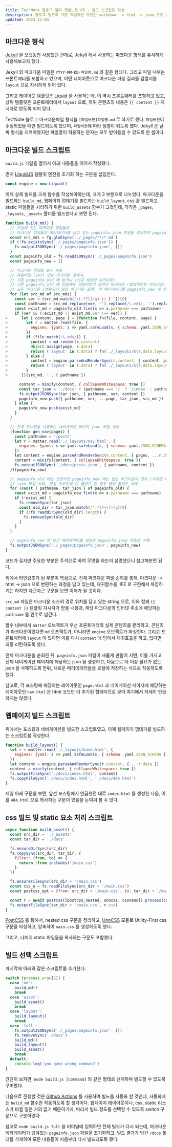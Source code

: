 ```yaml
---
title: Tez'Note 블로그 빌더 개발노트 05 - 빌드 스크립트 작성
description: 블로그 빌드의 가장 핵심적인 부분인 markdown -> html -> json 으로 변환하는 과정 
updated: 2023-12-04
---
```


## 마크다운 형식

[Jekyll](http://jekyllrb-ko.github.io/) 을 오랫동안 사용했던 관계로, Jekyll 에서 사용하는 마크다운 형태를 유사하게 사용해보고자 했다.

Jekyll 의 마크다운 파일은 `YYYY-MM-DD-파일명.md` 와 같은 형태다. 그리고 파일 내부는 프론트매터를 포함하고 있으며, 어떤 레이아웃으로 마크다운 파싱 결과를 감쌀지를 `layout` 으로 지시하게 되어 있다.

그리고 레이아웃 템플릿은 [Liquid](https://shopify.github.io/liquid/) 을 사용하는데, 이 역시 프론트매터를 포함하고 있고, 상위 템플릿은 프론트매터에서 `layout` 으로, 하위 콘텐츠의 내용은 `{{ content }}` 지시자로 받도록 되어 있다.

Tez'Note 블로그 마크다운파일 형식을 `[파일버전]파일명.md` 로 하기로 했다. `파일버전`이 수정되었을 때만 빌드되도록 했으며, `파일버전`에 따라 정렬이 되도록 했다. Jekyll 은 날짜 형식을 지켜야했지만 파일명이 허용하는 문자는 모두 받아들일 수 있도록 한 셈이다.

## 마크다운 빌드 스크립트

`build.js` 파일을 열어서 아래 내용들을 이어서 작성했다.

먼저 [LiquidJS](https://liquidjs.com/) 템플릿 엔진을 초기화 하는 구문을 삽입한다.

```js
const engine = new Liquid()
```

이제 실제 빌드를 크게 함수를 작성해야하는데, 크게 3 부분으로 나누었다. 마크다운을 빌드하는 `build_md`, 웹페이지 껍데기를 빌드하는 `build_layout`, css 를 빌드하고 static 파일들을 처리하기 위한 `build_assets` 함수가 그것인데, 각각은 `_pages`, `_layouts`, `_assets` 폴더를 빌드한다고 보면 된다.

```js
function build_md() {
  // 로컬에 있는 마크다운 파일들과
  // 마크다운 파일들의 메타데이터를 담고 있는 pageinfo.json 파일을 로딩하여 pageinfo_old 에 연결 
  const src_mds = fg.globSync('./_pages/**/*.md')
  if (!fs.existsSync('./_pages/pageinfo.json')) {
    fs.outputJSONSync('./_pages/pageinfo.json', [])
  }
  const pageinfo_old = fs.readJSONSync('./_pages/pageinfo.json')
  const pageinfo_new = []

  // 마크다운 파일을 모두 순회
  // 파일버전 (ver) 있는 마크다운 중에서,
  // 기존 pageinfo_old 에 없거나 (신규 생성된 마크다운),
  // 기존 pageinfo_old 에 있음에도 파일버전이 달라진 마크다운 (업데이트된 마크다운) 만 json 변환
  // 모든 마크다운 (변환되지 않은 마크다운 포함) 의 메터데이터를 pageinfo_new 에 저장
  for (let src_md of src_mds) {
    const ver = (src_md.match(/\[.*?\]/g) || [''])[0]
    const pathname = src_md.replace(ver, '').replace(/\.md$/, '').replace('./_pages/', '/').replace(/^\/index$/, '/')
    const exist_md = pageinfo_old.find(x => x.pathname === pathname)
    if (ver && (!exist_md || exist_md.ver !== ver)) {
>      let { content, page } = (function fn(file, content, page) {
>        let r = matter.read(file, {
>          engines: {yaml: s => yaml.safeLoad(s, { schema: yaml.JSON_SCHEMA })}
>        })
>        if (file.match(/\.md$/)) {
>          content = md.render(r.content)
>          Object.assign(page, r.data)
>          return ('layout' in r.data) ? fn(`./_layouts/${r.data.layout}.html`, content, page) : { content, page }
>        } else {
>          content = engine.parseAndRenderSync(r.content, { content, page, ...r.data })
>          return ('layout' in r.data) ? fn(`./_layouts/${r.data.layout}.html`, content, page) : { content, page }
>        }
>      })(src_md, '', { pathname })

      content = minify(content, { collapseWhitespace: true })
      const tar_json = './docs' + (pathname === '/' ? '/index' : pathname) + '.json'
      fs.outputJSONSync(tar_json, { pathname, ver, content })
      pageinfo_new.push({ pathname, ver, ...page, tar_json, src_md })
    } else {
      pageinfo_new.push(exist_md)
    }
  }

  // 전체 포스팅을 나열하는 네비게이션 페이지 json 파일 생성
  (function gen_nav(pages) {
    const pathname = '/posts'
    let r = matter.read('./_layouts/nav.html', {
      engines: {yaml: s => yaml.safeLoad(s, { schema: yaml.JSON_SCHEMA })}
    })
    let content = engine.parseAndRenderSync(r.content, { pages, ...r.data })
    content = minify(content, { collapseWhitespace: true })
    fs.outputJSONSync('./docs/posts.json', { pathname, content })
  })(pageinfo_new)

  // pageinfo_old 에는 있었지만 pageinfo_new 에는 없는 마크다운의 경우 (삭제된 마크다운)
  // json 파일 삭제, 만일 이로인해 빈 폴더가 된 경우 해당 폴더도 삭제
  for (const { pathname, tar_json } of pageinfo_old) {
    const exist_md = pageinfo_new.find(x => x.pathname === pathname)
    if (!exist_md) {
      fs.removeSync(tar_json)
      const old_dir = tar_json.match(/^.*(?=\/)/g)[0]
      if (!fs.readdirSync(old_dir).length) {
        fs.removeSync(old_dir)
      }
    }
  }

  // pageinfo_new 에 담긴 메타데이터를 새로운 pageinfo.json 파일로 기록
  fs.outputJSONSync('./_pages/pageinfo.json', pageinfo_new)
}
```

코드가 길지만 주요한 부분은 주석으로 하여 무엇을 하는지 설명했으니 참고해보면 된다.

위에서 라인강조가 된 부분이 핵심으로, 전체 마크다운 파일 순회를 통해, 마크다운 -> html -> json 으로 변환하는 과정을 담고 있는데, 재귀함수를 IIFE 로 구현해서 복잡하기는 하지만 차근차근 구문을 보면 이해가 될 것이다.

`src_md` 파일은 마크다운 소스의 경로 위치를 담고 있는 string 으로, 이와 함께 `{{ content }}` 템플릿 지시자가 받을 내용과, 해당 마크다운의 인터넷 주소에 해당하는 `pathname` 을 인수로 넘긴다.

함수 내부에서 `matter` 오브젝트가 우선 프론트매터와 실제 콘텐츠를 분리하고, 콘텐츠가 마크다운이었다면 `md` 오프젝트가, 아니라면 `engine` 오브젝트가 파싱한다. 그리고 프론트매터에 `layout` 이 있다면 이를 다시 `content` 에 담아서 재귀호출을 하고, 없다면 최종 리턴하도록 했다.

전체 마크다운을 순회한 뒤, `pageinfo.json` 파일이 새롭게 만들어 지면, 이를 가지고 전체 네이게이션 페이지에 해당하는 json 을 생성하고, 다음으로 더 이상 필요가 없는 json 을 삭제하도록 한뒤, 새로운 메타데이터들을 로컬에 저장하는 식으로 작동하도록 했다.

참고로, 각 포스팅에 해당하는 레이아웃인 `page.html` 과 네이게이션 페이지에 해당하는 레이아웃인 `nav.html` 은 html 코드만 더 추가된 형태이므로 굳이 여기에서 자세히 언급하지는 않겠다.

## 웹페이지 빌드 스크립트

위에서는 포스팅과 네비게이션을 빌드한 스크립트였고, 이제 웹페이지 껍데기를 빌드하는 스크립트를 작성한다.

```js
function build_layout() {
  let r = matter.read('./_layouts/base.html', {
    engines: {yaml: s => yaml.safeLoad(s, { schema: yaml.JSON_SCHEMA })}
  })
  let content = engine.parseAndRenderSync(r.content, { ...r.data })
  content = minify(content, { collapseWhitespace: true })
  fs.outputFileSync('./docs/index.html', content)
  fs.copyFileSync('./docs/index.html', './docs/404.html')
}
```

제일 아래 구문을 보면, 앞선 포스팅에서 언급했던 대로 `index.html` 를 생성한 다음, 이를 `404.html` 으로 복사하는 구문이 있음을 눈여겨 볼 수 있다.

## css 빌드 및 static 요소 처리 스크립트

```js
async function build_asset() {
  const src_dir = './_assets'
  const tar_dir = './docs'

  fs.ensureDirSync(src_dir)
  fs.copySync(src_dir, tar_dir, {
    filter: (from, to) => {
      return !from.includes('/main.css')
    }
  })

  fs.ensureFileSync(src_dir + '/main.css')
  const css_o = fs.readFileSync(src_dir + '/main.css')
  const postcss_opt = {from: src_dir + '/main.css', to: tar_dir + '/main.css'}

  const r = await postcss([postcss_nested, unocss, cssnano]).process(css_o, postcss_opt)
  fs.outputFileSync(tar_dir + '/main.css', r.css)
}
```

[PostCSS](https://postcss.org/) 를 통해서, nested css 구문을 정리하고, [UnoCSS](https://unocss.dev/) 모듈로 Utility-First css 구문을 파싱하고, 압축하여 `main.css` 를 생성하도록 했다.

그리고, 나머지 static 파일들을 복사하는 구문도 포함했다.

## 빌드 선택 스크립트

마지막에 아래와 같은 스크립트를 추가한다.

```js
switch (process.argv[2]) {
  case 'md':
    build_md()
    break
  case 'asset':
    build_asset()
    break
  case 'layout':
    build_layout()
    break
  case 'full':
    fs.outputJSONSync('./_pages/pageinfo.json', [])
    fs.removeSync('./docs')
    build_md()
    build_layout()
    build_asset()
    break
  default:
    console.log('you gave wrong command')
}
```

간단히 보자면, `node build.js [command]` 와 같은 형태로 선택하며 빌드할 수 있도록 꾸며봤다.

다음으로 진행할 것은 [Github Actions](https://docs.github.com/ko/actions) 를 사용하여 빌드를 자동화 할 것인데, 자동화에는 `bulid_md` 함수만 작동하도록 할 생각이다. 웹페이지 레이아웃이나, css, static 리소스가 바뀔 일은 거의 없기 때문이기에, 따라서 빌드 정도를 선택할 수 있도록 switch 구문으로 구분하였다.

참고로 `node build.js full` 을 터미널에 입력하면 전체 빌드가 다시 되는데, 마크다운 메타데이터가 담겨있는 `pageinfo.json` 파일을 초기화하고, 빌드 결과가 담긴 `/docs` 폴더를 삭제하여 모든 내용들이 처음부터 다시 빌드되도록 했다. 